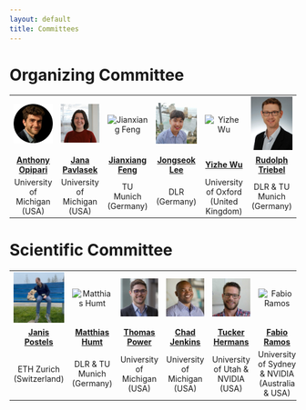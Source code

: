 ```yaml
---
layout: default
title: Committees
---
```

<h1>Organizing Committee</h1>
<table class="table-condensed">
<tbody>
<tr>
<td style="text-align: center; vertical-align: middle;"><div class="circular--square--small"><img src="img/opipari.webp" alt="Anthony Opipari"></div></td>
<td style="text-align: center; vertical-align: middle;"><div class="circular--square--small"><img src="img/pavlasek.jpg" alt="Jana Pavlasek"></div></td>
<td style="text-align: center; vertical-align: middle;"><div class="circular--portrait--small"><img src="img/jxf.png" alt="Jianxiang Feng"></div></td>
<td style="text-align: center; vertical-align: middle;"><div class="circular--square--small"><img src="img/jsl.jpeg" alt="Jongseok Lee"></div></td>
<td style="text-align: center; vertical-align: middle;"><div class="circular--portrait--small"><img src="img/yzw.jpg" alt="Yizhe Wu"></div></td>
<td style="text-align: center; vertical-align: middle;"><div class="circular--portrait--small"><img src="img/rd.jpeg" alt="Rudolph Triebel"></div></td>
</tr>
<tr>
<td style="text-align: center; vertical-align: middle;"><a href="https://topipari.com/"><b>Anthony Opipari</b></a></td>
<td style="text-align: center; vertical-align: middle;"><a href="https://janapavlasek.com/"><b>Jana Pavlasek</b></a></td>
<td style="text-align: center; vertical-align: middle;"><a href="https://rmc.dlr.de/rm/de/staff/jianxiang.feng/"><b>Jianxiang Feng</b></a></td>
<td style="text-align: center; vertical-align: middle;"><a href="https://rmc.dlr.de/rm/en/staff/jongseok.lee/"><b>Jongseok Lee</b></a></td>
<td style="text-align: center; vertical-align: middle;"><a href="https://ori.ox.ac.uk/people/yizhe-wu/"><b>Yizhe Wu</b></a></td>
<td style="text-align: center; vertical-align: middle;"><a href="https://rmc.dlr.de/rm/de/staff/rudolph.triebel/"><b>Rudolph Triebel</b></a></td>
</tr>
<tr>
<td style="text-align: center; vertical-align: middle;">University of Michigan (USA)</td>
<td style="text-align: center; vertical-align: middle;">University of Michigan (USA)</td>
<td style="text-align: center; vertical-align: middle;">TU Munich (Germany)</td>
<td style="text-align: center; vertical-align: middle;">DLR (Germany)</td>
<td style="text-align: center; vertical-align: middle;">University of Oxford (United Kingdom)</td>
<td style="text-align: center; vertical-align: middle;">DLR & TU Munich (Germany) </td>
</tr>
</tbody>
</table>

<h1>Scientific Committee</h1>
<table class="table-condensed">
<tbody>
<tr>
<td style="text-align: center; vertical-align: middle;"><div class="circular--square--small"><img src="img/jp.jpg" alt="Janis Postels"></div></td>
<td style="text-align: center; vertical-align: middle;"><div class="circular--portrait--small"><img src="img/mh.jpeg" alt="Matthias Humt"></div></td>
<td style="text-align: center; vertical-align: middle;"><div class="circular--portrait--small"><img src="img/power.jpg" alt="Thomas Power"></div></td>
<td style="text-align: center; vertical-align: middle;"><div class="circular--square--small"><img src="img/jenkins.jpg" alt="Chad Jenkins"></div></td>
<td style="text-align: center; vertical-align: middle;"><div class="circular--square--small"><img src="img/hermans.jpg" alt="Tucker Hermans"></div></td>
<td style="text-align: center; vertical-align: middle;"><div class="circular--portrait--small"><img src="img/ramos.png" alt="Fabio Ramos"></div></td>
</tr>
<tr>
<td style="text-align: center; vertical-align: middle;"><a href="https://janispostels.github.io/"><b>Janis Postels</b></a></td>
<td style="text-align: center; vertical-align: middle;"><a href="https://www.hummat.com/"><b>Matthias Humt</b></a></td>
<td style="text-align: center; vertical-align: middle;"><a href="https://powertj.github.io/"><b>Thomas Power</b></a></td>
<td style="text-align: center; vertical-align: middle;"><a href="https://ocj.name/"><b>Chad Jenkins</b></a></td>
<td style="text-align: center; vertical-align: middle;"><a href="https://robot-learning.cs.utah.edu/thermans"><b>Tucker Hermans</b></a></td>
<td style="text-align: center; vertical-align: middle;"><a href="https://fabioramos.github.io/Home.html"><b>Fabio Ramos</b></a></td>
</tr>
<tr>
<td style="text-align: center; vertical-align: middle;">ETH Zurich (Switzerland)</td>
<td style="text-align: center; vertical-align: middle;">DLR & TU Munich (Germany)</td>
<td style="text-align: center; vertical-align: middle;">University of Michigan (USA)</td>
<td style="text-align: center; vertical-align: middle;">University of Michigan (USA)</td>
<td style="text-align: center; vertical-align: middle;">University of Utah & NVIDIA (USA)</td>
<td style="text-align: center; vertical-align: middle;">University of Sydney & NVIDIA<br>(Australia & USA)</td>
</tr>
</tbody>
</table>
